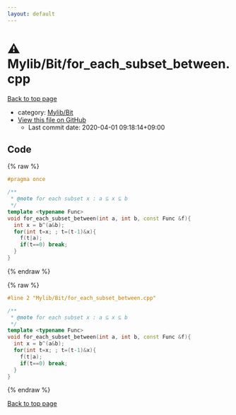 ```yaml
---
layout: default
---
```


<!-- mathjax config similar to math.stackexchange -->
<script type="text/javascript" async
  src="https://cdnjs.cloudflare.com/ajax/libs/mathjax/2.7.5/MathJax.js?config=TeX-MML-AM_CHTML">
</script>
<script type="text/x-mathjax-config">
  MathJax.Hub.Config({
    TeX: { equationNumbers: { autoNumber: "AMS" }},
    tex2jax: {
      inlineMath: [ ['$','$'] ],
      processEscapes: true
    },
    "HTML-CSS": { matchFontHeight: false },
    displayAlign: "left",
    displayIndent: "2em"
  });
</script>

<script type="text/javascript" src="https://cdnjs.cloudflare.com/ajax/libs/jquery/3.4.1/jquery.min.js"></script>
<script src="https://cdn.jsdelivr.net/npm/jquery-balloon-js@1.1.2/jquery.balloon.min.js" integrity="sha256-ZEYs9VrgAeNuPvs15E39OsyOJaIkXEEt10fzxJ20+2I=" crossorigin="anonymous"></script>
<script type="text/javascript" src="../../../assets/js/copy-button.js"></script>
<link rel="stylesheet" href="../../../assets/css/copy-button.css" />


# :warning: Mylib/Bit/for_each_subset_between.cpp

<a href="../../../index.html">Back to top page</a>

* category: <a href="../../../index.html#fe4a83e4dc2a7f834ed4cd85d6972a53">Mylib/Bit</a>
* <a href="{{ site.github.repository_url }}/blob/master/Mylib/Bit/for_each_subset_between.cpp">View this file on GitHub</a>
    - Last commit date: 2020-04-01 09:18:14+09:00




## Code

<a id="unbundled"></a>
{% raw %}
```cpp
#pragma once

/**
 * @note for each subset x : a ⊆ x ⊆ b
 */
template <typename Func>
void for_each_subset_between(int a, int b, const Func &f){
  int x = b^(a&b);
  for(int t=x; ; t=(t-1)&x){
    f(t|a);
    if(t==0) break;
  }
}

```
{% endraw %}

<a id="bundled"></a>
{% raw %}
```cpp
#line 2 "Mylib/Bit/for_each_subset_between.cpp"

/**
 * @note for each subset x : a ⊆ x ⊆ b
 */
template <typename Func>
void for_each_subset_between(int a, int b, const Func &f){
  int x = b^(a&b);
  for(int t=x; ; t=(t-1)&x){
    f(t|a);
    if(t==0) break;
  }
}

```
{% endraw %}

<a href="../../../index.html">Back to top page</a>

